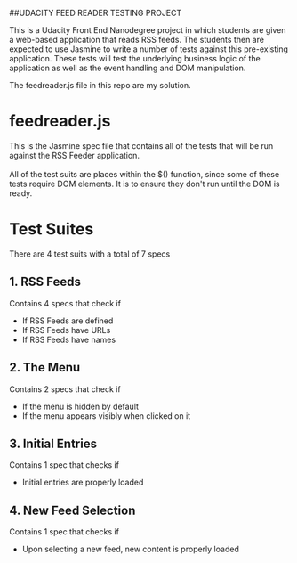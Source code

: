 ##UDACITY FEED READER TESTING PROJECT

This is a Udacity Front End Nanodegree project in which students are given a
web-based application that reads RSS feeds. The students then are expected to use
Jasmine to write a number of tests against this pre-existing application. These
tests will test the underlying business logic of the application as well as the
event handling and DOM manipulation.<br>

The feedreader.js file in this repo are my solution.

# feedreader.js
This is the Jasmine spec file that contains all of the tests that will be run
against the RSS Feeder application.<br>
<br>
All of the test suits are places within the $() function, since some of these
tests require DOM elements. It is to ensure they don't run until the DOM is ready.

# Test Suites
There are 4 test suits with a total of 7 specs

## 1. RSS Feeds
Contains 4 specs that check if
- If RSS Feeds are defined
- If RSS Feeds have URLs
- If RSS Feeds have names

## 2. The Menu
Contains 2 specs that check if
- If the menu is hidden by default
- If the menu appears visibly when clicked on it

## 3. Initial Entries
Contains 1 spec that checks if
- Initial entries are properly loaded

## 4. New Feed Selection
Contains 1 spec that checks if
- Upon selecting a new feed, new content is properly loaded
